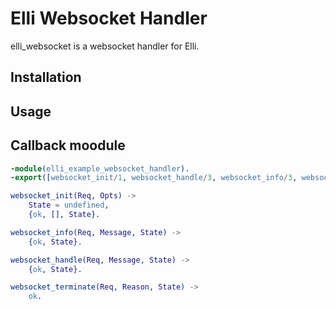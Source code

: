 Elli Websocket Handler
======================

elli_websocket is a websocket handler for Elli.

Installation
------------

Usage
-----

Callback moodule
-----------------

```erlang
-module(elli_example_websocket_handler).
-export([websocket_init/1, websocket_handle/3, websocket_info/3, websocket_terminate/3]).

websocket_init(Req, Opts) ->
    State = undefined,
    {ok, [], State}.

websocket_info(Req, Message, State) ->
    {ok, State}.

websocket_handle(Req, Message, State) ->
    {ok, State}.

websocket_terminate(Req, Reason, State) ->
    ok.


```
